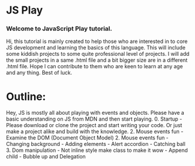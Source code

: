 # JS Play
### Welcome to <span class='text-primary'>JavaScript Play</span> tutorial.

Hi, this tutorial is mainly created to help those who are interested in to core JS development and learning the basics of this language. This will include some kiddish projects to some quite professional level of projects. I will add the small projects in a same .html file and a bit bigger size are in a different .html file.
Hope I can contribute to them who are keen to learn at any age and any thing.
Best of luck.

# Outline:
Hey, JS is mostly all about playing with events and objects. Please have a basic understanding on JS from MDN and then start playing.
0. Startup
    - Please download or clone the project and start writing your code. Or just make a project alike and build with the knowledge.
2. Mouse events fun
    - Examine the DOM (Document Object Model)
2. Mouse events fun
    - Changing background
    - Adding elements
    - Alert accordion
    - Catching ball
3. Dom manipulation
    - Not inline style make class to make it wow
    - Append child
    - Bubble up and Delegation
